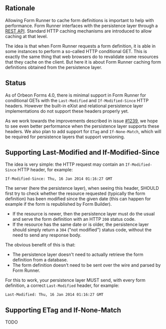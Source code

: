 ## Rationale

Allowing Form Runner to cache form definitions is important to help with performance. Form Runner interfaces with the persistence layer through a [REST API](http://wiki.orbeon.com/forms/doc/developer-guide/form-runner/persistence-api). Standard HTTP caching mechanisms are introduced to allow caching at that level.

The idea is that when Form Runner requests a form definition, it is able in some instances to perform a so-called HTTP conditional GET. This is exactly the same thing that web browsers do to revalidate some resources that they cache on the client. But here it is about Form Runner caching form definitions obtained from the persistence layer.

## Status

As of Orbeon Forms 4.0, there is minimal support in Form Runner for conditional GETs with the `Last-Modified` and `If-Modified-Since` HTTP headers. However the built-in eXist and relational persistence layer implementations do not support these headers properly yet.

As we work towards the improvements described in issue [#1239](https://github.com/orbeon/orbeon-forms/issues/1239), we hope to see even better performance when the persistence layer supports these headers. We also plan to add support for `ETag` and `If-None-Match`, which will be required for persistence layers that support versioning.

## Supporting Last-Modified and If-Modified-Since

The idea is very simple: the HTTP request may contain an `If-Modified-Since` HTTP header, for example:

    If-Modified-Since: Thu, 16 Jan 2014 01:16:27 GMT

The server (here the persistence layer), when seeing this header, SHOULD first try to check whether the resource requested (typically the form definition) has been modified since the given date (this can happen for example if the form is republished by Form Builder).

- If the resource is newer, then the persistence layer must do the usual and serve the form definition with an HTTP `200` status code.
- If the resource has the same date or is older, the persistence layer should simply return a `304` ("not modified") status code, without the need to send any response body.

The obvious benefit of this is that:

- The persistence layer doesn't need to actually retrieve the form definition from a database.
- The form definition doesn't need to be sent over the wire and parsed by Form Runner.

For this to work, your persistence layer MUST send, with every form definition, a correct `Last-Modified` header, for example:

    Last-Modified: Thu, 16 Jan 2014 01:16:27 GMT

## Supporting ETag and If-None-Match

TODO